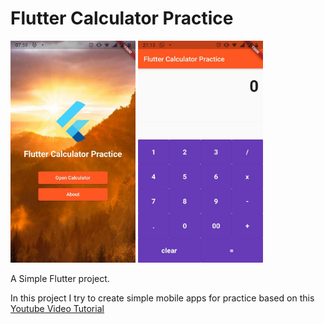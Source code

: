 # Flutter Calculator Practice

<img src="https://github.com/CumiTerbang/FlutterCalculatorPractice/blob/master/readme_assets/screenshot_1.jpg" width="200" height="355,56"> <img src="https://github.com/CumiTerbang/FlutterCalculatorPractice/blob/master/readme_assets/screenshot_2.jpg" width="200" height="355,56">

A Simple Flutter project.

In this project I try to create simple mobile apps for practice based on this [Youtube Video Tutorial](https://www.youtube.com/watch?v=eVG5DkPF5x8&ab_channel=1BestCsharpblog)

